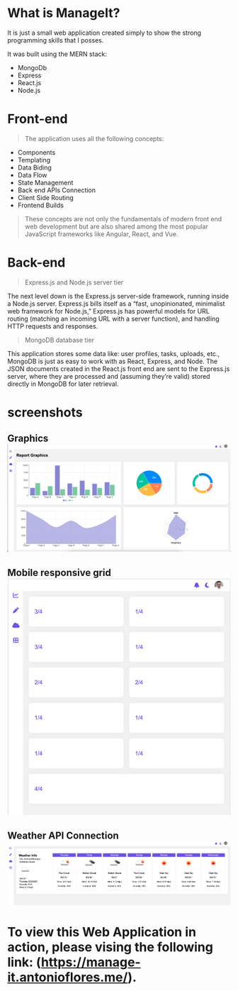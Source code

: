 # What is ManageIt?
It is just a small web application created simply to show the strong programming skills that I posses. 

It was built using the MERN stack:
- MongoDb
- Express
- React.js
- Node.js

# Front-end

> The application uses all the following concepts:

- Components
- Templating
- Data Biding
- Data Flow
- State Management
- Back end APIs Connection
- Client Side Routing
- Frontend Builds

>  These concepts are not only the fundamentals of modern front end web development but are also shared among the most popular JavaScript frameworks like Angular, React, and Vue.

# Back-end

> Express.js and Node.js server tier

The next level down is the Express.js server-side framework, running inside a Node.js server. Express.js bills itself as a “fast, unopinionated, minimalist web framework for Node.js,” Express.js has powerful models for URL routing (matching an incoming URL with a server function), and handling HTTP requests and responses.

> MongoDB database tier

This application stores some data like: user profiles, tasks, uploads, etc., MongoDB is just as easy to work with as React, Express, and Node. 
The JSON documents created in the React.js front end are sent to the Express.js server, where they are processed and (assuming they’re valid) stored directly in MongoDB for later retrieval. 

# screenshots 
Graphics
![My Image](screenshots/graphs.png)
---
Mobile responsive grid
![My Image](screenshots/mobile-responsive-grid.png)
---
Weather API Connection
![My Image](screenshots/connection-to-weather-api.png)
---
# To view this Web Application in action, please vising the following link: (https://manage-it.antonioflores.me/).